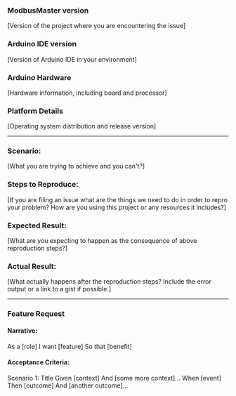 <!----------------------------------------------------------------------------
Title - ensure the issue title is clear & concise
- QUESTIONS - describe the specific question
- BUG REPORTS - describe an activity
- FEATURE REQUESTS - describe an activity
-->

<!----------------------------------------------------------------------------
Provide the following information for all issues. Replace placeholder text, including [brackets].
(QUESTIONS, BUG REPORTS, FEATURE REQUESTS)
-->
### ModbusMaster version
[Version of the project where you are encountering the issue]

### Arduino IDE version
[Version of Arduino IDE in your environment]

### Arduino Hardware
[Hardware information, including board and processor]

### Platform Details
[Operating system distribution and release version]

---
<!----------------------------------------------------------------------------
Provide the following for QUESTIONS & BUG REPORTS. Replace placeholder text, including [brackets].
-->
### Scenario:
[What you are trying to achieve and you can't?]

### Steps to Reproduce:
[If you are filing an issue what are the things we need to do in order to repro your problem? How are you using this project or any resources it includes?]

### Expected Result:
[What are you expecting to happen as the consequence of above reproduction steps?]

### Actual Result:
[What actually happens after the reproduction steps? Include the error output or a link to a gist if possible.]

---
<!----------------------------------------------------------------------------
Provide the following for FEATURE REQUESTS. Replace placeholder text, including [brackets].
Refer to [What's in a Story?](https://dannorth.net/whats-in-a-story/)
-->
### Feature Request

#### Narrative:
<!-- Replace role, feature, benefit. -->
As a [role]
I want [feature]
So that [benefit]

#### Acceptance Criteria:
<!--
Present as one or more Scenarios, replacing context, event, outcome.
-->
Scenario 1: Title
Given [context]
  And [some more context]...
When  [event]
Then  [outcome]
  And [another outcome]...
